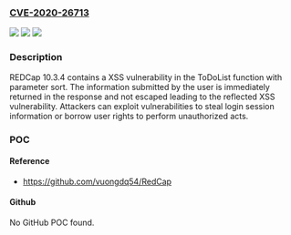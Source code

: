 ### [CVE-2020-26713](https://cve.mitre.org/cgi-bin/cvename.cgi?name=CVE-2020-26713)
![](https://img.shields.io/static/v1?label=Product&message=n%2Fa&color=blue)
![](https://img.shields.io/static/v1?label=Version&message=n%2Fa&color=blue)
![](https://img.shields.io/static/v1?label=Vulnerability&message=n%2Fa&color=brighgreen)

### Description

REDCap 10.3.4 contains a XSS vulnerability in the ToDoList function with parameter sort. The information submitted by the user is immediately returned in the response and not escaped leading to the reflected XSS vulnerability. Attackers can exploit vulnerabilities to steal login session information or borrow user rights to perform unauthorized acts.

### POC

#### Reference
- https://github.com/vuongdq54/RedCap

#### Github
No GitHub POC found.

